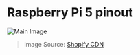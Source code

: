 # Raspberry Pi 5 pinout

![Main Image](https://cdn.shopify.com/s/files/1/0195/1344/2404/files/7_5_5c4a976d-c917-4049-ba8f-85bb33d52568_1024x1024.png?v=1721153056)

> Image Source: [Shopify CDN](https://cdn.shopify.com/s/files/1/0195/1344/2404/files/7_5_5c4a976d-c917-4049-ba8f-85bb33d52568_1024x1024.png?v=1721153056)
